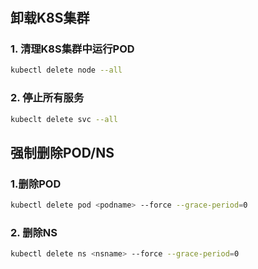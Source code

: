 # 


## 卸载K8S集群


### 1. 清理K8S集群中运行POD
```bash
kubectl delete node --all
```
### 2. 停止所有服务
```bash
kubeclt delete svc --all
```


## 强制删除POD/NS
### 1.删除POD
```bash
kubectl delete pod <podname> --force --grace-period=0
```
### 2. 删除NS
```bash
kubectl delete ns <nsname> --force --grace-period=0
```